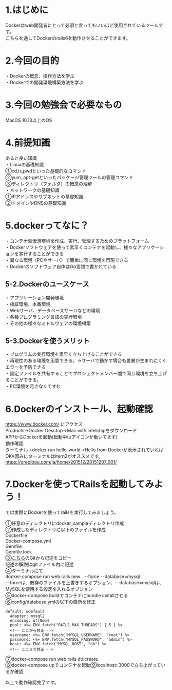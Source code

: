 # 1.はじめに
Dockerはweb開発者にとって必須と言ってもいいほど使用されているツールです。   
  こちらを通してDockerのrails6を動作させることができます。


# 2.今回の目的
・Dockerの概念、操作方法を学ぶ   
・Dockerでの開発環境構築方法を学ぶ


# 3.今回の勉強会で必要なもの
MacOS 10.13以上のOS


# 4.前提知識
あると良い知識   
・Linuxの基礎知識   
①cd,ls,pwdといった基礎的なコマンド   
②yum, apt-getといったパッケージ管理ツールの管理コマンド   
③ディレクトリ（フォルダ）の概念の理解   
・ネットワークの基礎知識   
①IPアドレスやサブネットの基礎知識   
②ドメインやDNSの基礎知識   


# 5.dockerってなに？
・コンテナ型仮想環境を作成、実行、管理するためのプラットフォーム   
・Dockerソフトウェアを使って素早くコンテナを起動し、様々なアプリケーションを実行することができる   
・異なる環境（PCやサーバ）で簡単に同じ環境を再現できる   
・Dockerのソフトウェア自体はGo言語で書かれている   

## 5-2.Dockerのユースケース
・アプリケーション開発環境   
・検証環境、本番環境   
・Webサーバ、データベースサーバなどの環境   
・各種プログラミング言語の実行環境   
・その他の様々なミドルウェアの環境構築   


## 5-3.Dockerを使うメリット
・プログラムの実行環境を素早く立ち上げることができる   
・再現性のある環境を用意できる。→サーバで動かす場合も差異が生まれにくくエラーを予防できる   
・設定ファイルを共有することでプロジェクトメンバー間で同じ環境を立ち上げることができる。   
・PC環境を汚さなくてすむ   


# 6.Dockerのインストール、起動確認
https://www.docker.com/ にアクセス   
Products→Docker Desctop→Mac with intelchipをダウンロード   
APPからDockerを起動(起動中はアイコンが動いてます)   
動作確認   
ターミナル→docker run hello-world→Hello from Dockerが表示されていればOK※因みにターミナルはitern2がオススメです。   
https://orebibou.com/ja/home/201512/20151207_001/   

# 7.Dockerを使ってRailsを起動してみよう！
では実際にDockerを使ってrailsを実行してみましょう。   

①任意のディレクトリにdocker_sampleディレクトリ作成   
②作成したディレクトリに以下のファイルを作成   
Dockerfile   
Docker-compose.yml   
Gemfile   
Gemfile.lock   
③[こちら](https://github.com/NaturalRadio/docker_sample)のGitから記述をコピー   
記述の解説はgitファイル内に記述   
④ターミナルにて   
docker-compose run web rails new . --force --database=mysql   
—forceは、既存のファイルを上書きするオプション、—database=mysqlは、MySQLを使用する設定を入れるオプション   
⑤docker-compose buildでコンテナにbundle installさせる   
⑥config/databese.ymlの以下の箇所を修正   
```
default: &default
  adapter: mysql2
  encoding: utf8mb4
  pool: <%= ENV.fetch("RAILS_MAX_THREADS") { 5 } %>
  <!-- ここから修正 -->
  username: <%= ENV.fetch("MYSQL_USERNAME", "root") %>
  password: <%= ENV.fetch("MYSQL_PASSWORD", "admin") %>
  host: <%= ENV.fetch("MYSQL_HOST", "db") %>
  <!-- ここまで修正 -->
```
⑦docker-compose run web rails db:create   
⑧docker-compose upでコンテナを起動⑨localhost::3000で立ち上がっているか確認   

以上で動作確認完了です。